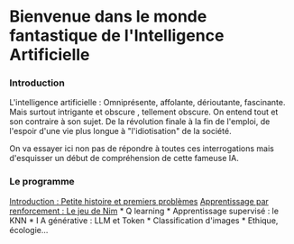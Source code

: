 # Bienvenue dans le monde fantastique de l'Intelligence Artificielle


### Introduction

L'intelligence artificielle : Omniprésente, affolante, dérioutante, fascinante. Mais surtout intrigante et obscure , tellement obscure. On entend tout et son contraire à son sujet. De la révolution finale à la fin de l'emploi, de l'espoir d'une vie plus longue à "l'idiotisation" de la société.


On va essayer ici non pas de répondre à toutes ces interrogations mais d'esquisser un début de compréhension de cette fameuse IA.

### Le programme 
 [Introduction : Petite histoire et premiers problèmes](introIa.md)
 [Apprentissage par renforcement : Le jeu de Nim](<iaRenforcement.md>)
     *  Q learning
     *  Apprentissage supervisé : le KNN
     *  I A générative : LLM et Token
     *  Classification d'images 
     *  Ethique, écologie...